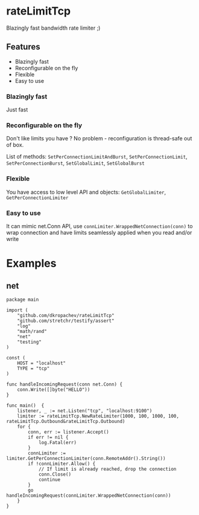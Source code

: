 # rateLimitTcp

Blazingly fast bandwidth rate limiter ;)

## Features
 - Blazingly fast
 - Reconfigurable on the fly
 - Flexible
 - Easy to use

### Blazingly fast

Just fast

### Reconfigurable on the fly

Don't like limits you have ? No problem - reconfiguration is thread-safe out of box.

List of methods: `SetPerConnectionLimitAndBurst`, `SetPerConnectionLimit`, `SetPerConnectionBurst`, `SetGlobalLimit`, `SetGlobalBurst` 

### Flexible

You have access to low level API and objects: `GetGlobalLimiter`, `GetPerConnectionLimiter`

### Easy to use

It can mimic net.Conn API, use `connLimiter.WrappedNetConnection(conn)` to wrap connection and have limits seamlessly applied when you read and/or write 

# Examples

## net
```golang
package main

import (
	"github.com/dkropachev/rateLimitTcp"
	"github.com/stretchr/testify/assert"
	"log"
	"math/rand"
	"net"
	"testing"
)

const (
	HOST = "localhost"
	TYPE = "tcp"
)

func handleIncomingRequest(conn net.Conn) {
	conn.Write([]byte("HELLO"))
}

func main()  {
	listener, _ := net.Listen("tcp", "localhost:9100")
	limiter := rateLimitTcp.NewRateLimiter(1000, 100, 1000, 100, rateLimitTcp.Outbound&rateLimitTcp.Outbound)
	for {
		conn, err := listener.Accept()
		if err != nil {
			log.Fatal(err)
		}
		connLimiter := limiter.GetPerConnectionLimiter(conn.RemoteAddr().String())
		if !connLimiter.Allow() {
			// If limit is already reached, drop the connection
			conn.Close()
			continue
		}
		go handleIncomingRequest(connLimiter.WrappedNetConnection(conn))
	}
}

```
